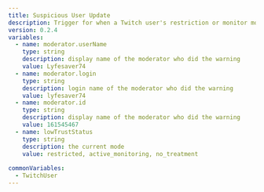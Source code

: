 ```yaml
---
title: Suspicious User Update
description: Trigger for when a Twitch user's restriction or monitor mode updates.
version: 0.2.4
variables:
  - name: moderator.userName
    type: string
    description: display name of the moderator who did the warning
    value: Lyfesaver74
  - name: moderator.login
    type: string
    description: login name of the moderator who did the warning
    value: lyfesaver74
  - name: moderator.id
    type: string
    description: display name of the moderator who did the warning
    value: 161545467
  - name: lowTrustStatus
    type: string
    description: the current mode
    value: restricted, active_monitoring, no_treatment
  
commonVariables:
  - TwitchUser
---
```

